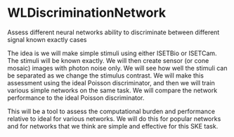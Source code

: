 # WLDiscriminationNetwork
Assess different neural networks ability to discriminate between different signal known exactly cases

The idea is we will make simple stimuli using either ISETBio or ISETCam.  The stimuli will be known exactly.  We will then create sensor (or cone mosaic) images with photon noise only.  We will see how well the stimuli can be separated as we change the stimulus contrast.  We will make this assessment using the ideal Poisson discriminator, and then we will train various simple networks on the same task.  We will compare the network performance to the ideal Poisson discriminator.

This will be a tool to assess the computational burden and performance relative to ideal for various networks.  We will do this for popular networks and for networks that we think are simple and effective for this SKE task.
